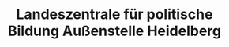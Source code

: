 ---
title: "Landeszentrale für politische Bildung Außenstelle Heidelberg"
url: /heidelberg/landeszentrale-fuer-politische-bildung-aussenstelle-heidelberg/
shop: Bücher
---
